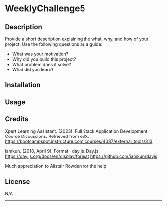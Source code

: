 # WeeklyChallenge5
## Description

Provide a short description explaining the what, why, and how of your project. Use the following questions as a guide:

- What was your motivation?
- Why did you build this project? 
- What problem does it solve?
- What did you learn?


## Installation


## Usage




## Credits
Xpert Learning Assistant. (2023). Full Stack Application Development Course Discussions. Retrieved from edX. https://bootcampspot.instructure.com/courses/4087/external_tools/313

iamkun. (2018, April 9). Format · day.js. Day.js. https://day.js.org/docs/en/display/format 
https://github.com/iamkun/dayjs

Much appreciation to Alistair Rowden for the help

## License
N/A



---

